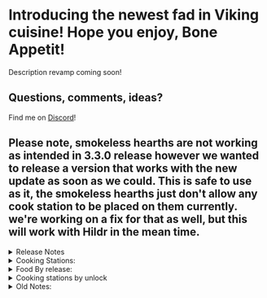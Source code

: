 # Introducing the newest fad in Viking cuisine! Hope you enjoy, Bone Appetit!

Description revamp coming soon!

## Questions, comments, ideas?
Find me on [Discord](https://discord.gg/fXeyCkKUWS)!

## Please note, smokeless hearths are not working as intended in 3.3.0 release however we wanted to release a version that works with the new update as soon as we could. This is safe to use as it, the smokeless hearths just don't allow any cook station to be placed on them currently. we're working on a fix for that as well, but this will work with Hildr in the mean time.

<details>
<summary>Release Notes</summary>

# Changelog:

## v. 1.0.0

* release includes 2 food crafting stations that require a fire underneath to cook on, and 5 new food items, one for each biome.

## v. 1.0.1

* hotfix for those not using V+

## v. 1.1.0

* fix for the grill making it difficult to load the fire underneath
	* fix for Fried Lox not auto picking up
	* 5 new foods. Pancakes, Smoked Fish, Bacon, Coffee, and Pizza

## v. 1.1.1

* updated visuals on bacon
	* Fixed collider on Griddle
	* Fixed attach point on kabob

## v. 2.0.0

* Code rework
	* Updated Bacon Visuals (thicker) and fixed attach point
	* Added "Elemental" Cream Cones updated visuals on Ice Cream
	* First Rebalance pass
	* Added Porridge
	* Added A PJB for a special little boy by request.
	* Added CONFIG!!! (only a true/false for enabling/disabling recipes, likely will stay this way) Server synced.
	* Everything defaults to on, when loading for the first time.
	* Redid all "Flavor" text
    * -MAKE SURE YOU HAVE THE MOD AND CONFIG ON THE SERVER FOR THE SERVER SYNC TO WORK-

## v. 2.0.1

* Fixed "CloudBerry" so we can have CAKE! (Big thanks to PROXiCiDE for pointing this out to me)

## v. 3.0.0

* Added MasterChef 2.0 assets. Omlette, Nut-ella, Bloodsausage, Broth, Carrot Butter, Burgers, and Fish Stew.
	* New Drops! You can now loot Pork from Boars, smaller Transportable Dragon Eggs from Drakes, and eggs from seagulls.
	* New food station, the Prep Staton. Unlocks with Tin.
	* More new food, Haggis, Moochi, Carrot Sticks, Boiled Eggs, and Candied Turnips.
	* Major balance pass, changed some recipes and food values, moved all food out of the cauldron and spread between Prep, griddle, and grill.
	* New Smokeless fires, for those of you struggling with FPS drops due to smoke particle physics, or who just want an indoor kitchen. There is now a campfire, a hearth that no longer produce particle smoke. (can be disabled in the config).

## v. 3.0.1

* Hotfix for boar drops when using with CLLC calculate Amount
	* Fix for missing Omlette
	* Added smokeless Braziers by request.

## v. 3.0.2

* Load order fix
* maybe fix for prep table fire (hopefully)

## v. 3.1.0

* Added Cooking Skill
      - Gain XP when cooking at a **Cooking Station**, or cooking a Consumable at the **rk_griddle**, **rk_grill**, **rk_prep** or **piece_cauldron**. Each level of cooking skill adds a 1% chance to craft an additional consumable. after lvl 25, your total cooking level is divided by 4 and the results is the % chance to crafted a 2nd additional consumable.
      - e.g. At level 100, there is a 100% chance to craft an additional consumable and 25% chance to craft a 2nd additional consumable on top of that. At level 100 a food that crafts in stacks of x5, if lucky could output 7 total items.
      - Set **CookingSkillEnable** = false to disable.
    * Added SE_CheffHat
      - Improves Cooking Skill XP Earned while wearing the Chef Hat.
      - Set **HatXpGain** = 1 to disable.
      - Taking the Chef Hat on and off displays a random Julia Child's quote.
        - Displaying this message can be disabled by setting **HatSEMessage** to false.
    * Added Configs
      - CookingSkillEnable (server synced, enforced)
      - BonusWhenCookingEnabled (server synced, enforced)
      - HatXpGain (server synced, enforced)
      - HatSEMessage (local)
    * Added NexusId for update notice mod.

## v. 3.2.0

* updated for Jotun
* fixed versioning so it shows correct version everywhere.

## v. 3.2.1

* Updated for Jotunn
* Updated for mistlands
* Unity version update

## V. 3.2.2

* Updated Some missed assets
	* Added WnT to the new grill
	* made sure assets loaded properly (no more failure to load)
	* fixed chef hat from looking like a light bulb

## V. 3.2.3

* Updated Hearth model
  *  Updated Lights in Prep table (no more flicker)
  *  Updated various piece shaders for objects
  *  Updated various other shaders

## V. 3.2.4

* Missed a couple assets in the package all is 100% now

## V. 3.2.5

* Enabled vulcan in unity project (no more random pink shaders or see through objects)

## V. 3.2.6

* Hotfix for grill not working

## V 3.2.7

* another grill hotfix....grillfix...lel

## V 3.2.8

* fix reports of oven not being placeable

## V 3.2.9

* Fix vulcan issues
* Fix github report of no icon on pork rind
* Fix discord reports of missing shaders

## V 3.3.0

* [Fix cosmetic issues with smokeless firepit](https://github.com/RockerKitten/BoneAppetit/issues/37)
* [Fix github reported issue of boiled egg icon showing incorrectly](https://github.com/RockerKitten/BoneAppetit/issues/34)
* Fix lack of fire wood input for some fireplaces

## V 3.3.1

* Hildir update (matches version 3.3.0 on nexus, internal version 3.3.0)

## Installation:

Place the dll  in the plugins folder, load the game to the start  screen and *quit*. this will generate the config for the first time.
Known Issue: Food *WILL NOT* show up to be crafted the very first time you load in after install and config generation. please ***generate the config, quit and restart.***


Note: this mod requires JVL (Jotunn the Valheim Lib) and it's dependent HookGenPatcher, it will not work without it.

</details>

<details>
<summary> Cooking Stations: </summary>

## Griddle
 buildable with
- 10 stone
- a hammer.

Allows for custom food as soon as you find a place to build it.
## Grill
* requires a forge
* 1 iron
* 10 stone

 unlock higher tier grilled foods.

## Oven
* piece addon for the grill. (added in 2.0.0) requires surtling cores, and surtling trophies.

## Prep Table
* New station in v3.0.0, all ice cream was moved here. requires Tin

</details>

<details>
<summary>Food By release:</summary>

note: all food that uses "drake egg" uses the new drake egg drop from Drakes. and "egg" is from seagulls.

## Initial Release v1.0.0

* Pork Rinds
	* pork
	* scraps
- Honey Glazed Carrots
	* Carrots
	* Honey
	* Dandelion
* Kabobs
	* Raw meat
	* Bone fragments
	* Carrot
	* Turnip
* Ice Cream Cone
	* freeze gland
	* drake egg
	* Honey
	* blueberry
* Country Fried Lox Meat
	* lox meat
	* butter
	* barley flour
	* egg (new seagull drop)


## v. 1.1.0

* Smoked Fish
	* raw fish


### Food Menu Assets Courtesy of zarboz

* Bacon
	* raw pork
* Coffee
	* ancient seeds
* Pizza
	* mushroom
	* flour
	* egg
	* raw meat
* Pancakes
	* flour
	* egg
	* honey
	* butter


## v. 2.0.0

* Porridge
	* barley
	* cloudberry
	* honey
	* butter
* Fire cream cone
	* SurtlingCore
	* Raspberry
	* honey
	* drake egg
* Electric cream cone
	* Crystal
	* Cloudberry
	* Honey
	* drake egg
* Acid cream cone
	* Guck
	* MushroomYellow
	* Honey
	* drake egg
* PBJ
	* Queens Jam
	* Bread
	* Nut-ella
* Cake
	* egg
	* flour
	* cloud berry
	* honey


## v. 3.0.0

* Haggis
	* entrails
	* raw meat
	* carrot
	* turnip
* Moochi
	* freeze gland
	* blueberry
	* drake egg
	* honey
* Candied Turnips
	* honey
	* turnip
	* thistle
* Boiled Eggs
	* eggs
* Carrot Sticks
	* carrots
	* nut-ella


### Master Chef2.0 Assets

* Omlette
	* egg
	* raw pork
	* thistle
	* butter
* Broth
	* bone fragments
	* butter
* Butter
	* carrot seeds
* Fish Stew
	* raw fish
	* broth
	* thistle
	* egg
* Burger
	* raw lox meat
	* raw meat
	* bread
	* turnip
* Bloodsausage
	* entrails
	* raw pork
	* thistle
	* blood bag
* Nut-ella
	* Beech Seeds
	* butter
</details>

<details>
<summary> Cooking stations by unlock </summary>

* Griddle - Stone
* Prep Station - Tin
* Grill - Iron
* Oven - Addon for grill (Grill level +1) -Surtling Cores, and Trophies
</details>

<details>
<summary> Old Notes: </summary>

### To Do/ Current Ideas

x-add food menu items (done)
x-expand menu (done untill H&H is released)
-localizaion
x-add another new processing station for food and expansions (done)
x-add new food drops from creatures(done)
-meals (delayed until H&H)
x-config sync (done)

This mod is routinely tested on a dedicated server with a great many other mods. To ensure your crafting stations don't disappear, and that food doesn't turn to dust, please put this on the dedicated server as well as ALL clients.


Huge thanks to zarboz, GraveBear, and plumga for helping me get going, setting me up, and encouraging me the whole way! This mod wouldn't exist without them.
Also a big thanks to my "players" on my server (my husband and our good friend) Itsmesds, and JaxomFaux who've helped with ideas and balance from the start. (Bone Appetit's name came from us haning out when itmesds said how about "bone appetit" and it stuck)

</details>